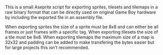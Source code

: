 This is a small Aseprite script for exporting sprites, tilesets and tilemaps in a raw binary format that can be directly used on original Game Boy hardware by including the exported file in an assembly file.

When exporting sprites the size of a sprite must be 8x8 and can either be all frames or just frames with a specific tag.
When exporting tilesets the size of a tile must be 8x8.
When exporting tilemaps the maximum size of a map is 32x32 and padding can be added to make transfering the bytes easier but for large projects this isn't recommended.
